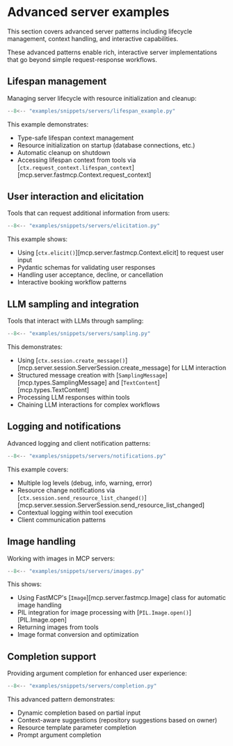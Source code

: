 # Advanced server examples

This section covers advanced server patterns including lifecycle management, context handling, and interactive capabilities.

These advanced patterns enable rich, interactive server implementations that go beyond simple request-response workflows.

## Lifespan management

Managing server lifecycle with resource initialization and cleanup:

```python
--8<-- "examples/snippets/servers/lifespan_example.py"
```

This example demonstrates:

- Type-safe lifespan context management
- Resource initialization on startup (database connections, etc.)
- Automatic cleanup on shutdown
- Accessing lifespan context from tools via [`ctx.request_context.lifespan_context`][mcp.server.fastmcp.Context.request_context]

## User interaction and elicitation

Tools that can request additional information from users:

```python
--8<-- "examples/snippets/servers/elicitation.py"
```

This example shows:

- Using [`ctx.elicit()`][mcp.server.fastmcp.Context.elicit] to request user input
- Pydantic schemas for validating user responses
- Handling user acceptance, decline, or cancellation
- Interactive booking workflow patterns

## LLM sampling and integration

Tools that interact with LLMs through sampling:

```python
--8<-- "examples/snippets/servers/sampling.py"
```

This demonstrates:

- Using [`ctx.session.create_message()`][mcp.server.session.ServerSession.create_message] for LLM interaction
- Structured message creation with [`SamplingMessage`][mcp.types.SamplingMessage] and [`TextContent`][mcp.types.TextContent]
- Processing LLM responses within tools
- Chaining LLM interactions for complex workflows

## Logging and notifications

Advanced logging and client notification patterns:

```python
--8<-- "examples/snippets/servers/notifications.py"
```

This example covers:

- Multiple log levels (debug, info, warning, error)
- Resource change notifications via [`ctx.session.send_resource_list_changed()`][mcp.server.session.ServerSession.send_resource_list_changed]
- Contextual logging within tool execution
- Client communication patterns

## Image handling

Working with images in MCP servers:

```python
--8<-- "examples/snippets/servers/images.py"
```

This shows:

- Using FastMCP's [`Image`][mcp.server.fastmcp.Image] class for automatic image handling
- PIL integration for image processing with [`PIL.Image.open()`][PIL.Image.open]
- Returning images from tools
- Image format conversion and optimization

## Completion support

Providing argument completion for enhanced user experience:

```python
--8<-- "examples/snippets/servers/completion.py"
```

This advanced pattern demonstrates:

- Dynamic completion based on partial input
- Context-aware suggestions (repository suggestions based on owner)
- Resource template parameter completion
- Prompt argument completion
